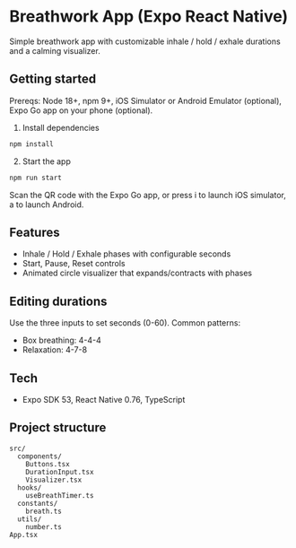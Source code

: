 # Breathwork App (Expo React Native)

Simple breathwork app with customizable inhale / hold / exhale durations and a calming visualizer.

## Getting started

Prereqs: Node 18+, npm 9+, iOS Simulator or Android Emulator (optional), Expo Go app on your phone (optional).

1. Install dependencies

```bash
npm install
```

2. Start the app

```bash
npm run start
```

Scan the QR code with the Expo Go app, or press i to launch iOS simulator, a to launch Android.

## Features

- Inhale / Hold / Exhale phases with configurable seconds
- Start, Pause, Reset controls
- Animated circle visualizer that expands/contracts with phases

## Editing durations

Use the three inputs to set seconds (0-60). Common patterns:

- Box breathing: 4-4-4
- Relaxation: 4-7-8

## Tech

- Expo SDK 53, React Native 0.76, TypeScript

## Project structure

```
src/
  components/
    Buttons.tsx
    DurationInput.tsx
    Visualizer.tsx
  hooks/
    useBreathTimer.ts
  constants/
    breath.ts
  utils/
    number.ts
App.tsx
```
